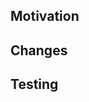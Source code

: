 <!-- PR title should be descriptive, e.g. Add PR template to repository -->
 
## Motivation
<!-- Describe the motivation for the change, e.g. business request for new feature, improve documentation etc -->
 
## Changes
<!-- Describe the changes made to the code base here and provide useful context, if any -->
 
## Testing
<!-- How were the changes tested? Provide any parameters that might be useful for the reviewer to verify your changes -->

<!-- Examples: new KPI numbers if those have changed, and why the change(s) are within expectations -->
